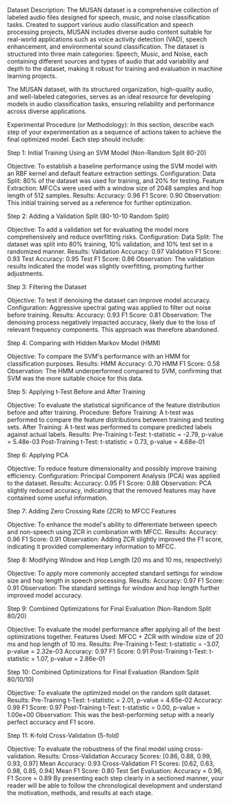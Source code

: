 Dataset Description:
The MUSAN dataset is a comprehensive collection of labeled audio files designed for speech, music, and noise classification tasks. Created to support various audio classification and speech processing projects, MUSAN includes diverse audio content suitable for real-world applications such as voice activity detection (VAD), speech enhancement, and environmental sound classification. The dataset is structured into three main categories: Speech, Music, and Noise, each containing different sources and types of audio that add variability and depth to the dataset, making it robust for training and evaluation in machine learning projects.

The MUSAN dataset, with its structured organization, high-quality audio, and well-labeled categories, serves as an ideal resource for developing models in audio classification tasks, ensuring reliability and performance across diverse applications.



Experimental Procedure (or Methodology):
In this section, describe each step of your experimentation as a sequence of actions taken to achieve the final optimized model. Each step should include:

Step 1: Initial Training Using an SVM Model (Non-Random Split 80-20)

Objective: To establish a baseline performance using the SVM model with an RBF kernel and default feature extraction settings.
Configuration:
Data Split: 80% of the dataset was used for training, and 20% for testing.
Feature Extraction: MFCCs were used with a window size of 2048 samples and hop length of 512 samples.
Results:
Accuracy: 0.96
F1 Score: 0.90
Observation: This initial training served as a reference for further optimization.

Step 2: Adding a Validation Split (80-10-10 Random Split)

Objective: To add a validation set for evaluating the model more comprehensively and reduce overfitting risks.
Configuration:
Data Split: The dataset was split into 80% training, 10% validation, and 10% test set in a randomized manner.
Results:
Validation Accuracy: 0.97
Validation F1 Score: 0.93
Test Accuracy: 0.95
Test F1 Score: 0.86
Observation: The validation results indicated the model was slightly overfitting, prompting further adjustments.

Step 3: Filtering the Dataset

Objective: To test if denoising the dataset can improve model accuracy.
Configuration: Aggressive spectral gating was applied to filter out noise before training.
Results:
Accuracy: 0.93
F1 Score: 0.81
Observation: The denoising process negatively impacted accuracy, likely due to the loss of relevant frequency components. This approach was therefore abandoned.

Step 4: Comparing with Hidden Markov Model (HMM)

Objective: To compare the SVM's performance with an HMM for classification purposes.
Results:
HMM Accuracy: 0.70
HMM F1 Score: 0.58
Observation: The HMM underperformed compared to SVM, confirming that SVM was the more suitable choice for this data.

Step 5: Applying t-Test Before and After Training

Objective: To evaluate the statistical significance of the feature distribution before and after training.
Procedure:
Before Training: A t-test was performed to compare the feature distributions between training and testing sets.
After Training: A t-test was performed to compare predicted labels against actual labels.
Results:
Pre-Training t-Test: t-statistic = -2.79, p-value = 5.48e-03
Post-Training t-Test: t-statistic = 0.73, p-value = 4.68e-01

Step 6: Applying PCA

Objective: To reduce feature dimensionality and possibly improve training efficiency.
Configuration: Principal Component Analysis (PCA) was applied to the dataset.
Results:
Accuracy: 0.95
F1 Score: 0.88
Observation: PCA slightly reduced accuracy, indicating that the removed features may have contained some useful information.

Step 7: Adding Zero Crossing Rate (ZCR) to MFCC Features

Objective: To enhance the model's ability to differentiate between speech and non-speech using ZCR in combination with MFCC.
Results:
Accuracy: 0.96
F1 Score: 0.91
Observation: Adding ZCR slightly improved the F1 score, indicating it provided complementary information to MFCC.

Step 8: Modifying Window and Hop Length (20 ms and 10 ms, respectively)

Objective: To apply more commonly accepted standard settings for window size and hop length in speech processing.
Results:
Accuracy: 0.97
F1 Score: 0.91
Observation: The standard settings for window and hop length further improved model accuracy.

Step 9: Combined Optimizations for Final Evaluation (Non-Random Split 80/20)

Objective: To evaluate the model performance after applying all of the best optimizations together.
Features Used: MFCC + ZCR with window size of 20 ms and hop length of 10 ms.
Results:
Pre-Training t-Test: t-statistic = -3.07, p-value = 2.32e-03
Accuracy: 0.97
F1 Score: 0.91
Post-Training t-Test: t-statistic = 1.07, p-value = 2.86e-01

Step 10: Combined Optimizations for Final Evaluation (Random Split 80/10/10)

Objective: To evaluate the optimized model on the random split dataset.
Results:
Pre-Training t-Test: t-statistic = 2.01, p-value = 4.65e-02
Accuracy: 0.99
F1 Score: 0.97
Post-Training t-Test: t-statistic = 0.00, p-value = 1.00e+00
Observation: This was the best-performing setup with a nearly perfect accuracy and F1 score.

Step 11: K-fold Cross-Validation (5-fold)

Objective: To evaluate the robustness of the final model using cross-validation.
Results:
Cross-Validation Accuracy Scores: [0.86, 0.88, 0.99, 0.93, 0.97]
Mean Accuracy: 0.93
Cross-Validation F1 Scores: [0.62, 0.63, 0.98, 0.85, 0.94]
Mean F1 Score: 0.80
Test Set Evaluation: Accuracy = 0.96, F1 Score = 0.89
By presenting each step clearly in a sectioned manner, your reader will be able to follow the chronological development and understand the motivation, methods, and results at each stage.
